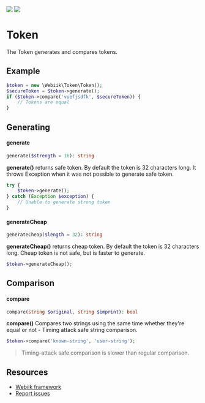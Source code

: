 <p align="left">
<img src="https://img.shields.io/packagist/l/webiik/webiik.svg"/>
<img src="https://img.shields.io/badge/dependencies-0-brightgreen.svg"/>
</p>

Token
=====
The Token generates and compares tokens.

Example
-------
```php
$token = new \Webiik\Token\Token();
$secureToken = $token->generate();
if ($token->compare('vuefjsdfk', $secureToken)) {
    // Tokens are equal
}
```

Generating
----------
#### generate
```php
generate($strength = 16): string
```
**generate()** returns safe token. By default the token is 32 characters long. It throws Exception when it was not possible to generate safe token. 
```php
try {
    $token->generate();
} catch (Exception $exception) {
    // Unable to generate strong token
}
```

#### generateCheap 
```php
generateCheap($length = 32): string
```
**generateCheap()** returns cheap token. By default the token is 32 characters long. Cheap token is not safe, but is faster to generate.
```php
$token->generateCheap();
```

Comparison
----------
#### compare
```php
compare(string $original, string $imprint): bool
```
**compare()** Compares two strings using the same time whether they're equal or not - Timing attack safe string comparison.
```php
$token->compare('known-string', 'user-string');
```
> Timing-attack safe comparison is slower than regular comparison.

Resources
---------
* [Webiik framework][1]
* [Report issues][2]

[1]: https://github.com/webiik/webiik
[2]: https://github.com/webiik/webiik-components/issues